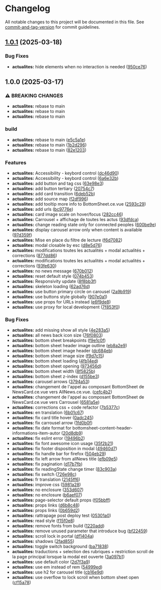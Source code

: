 # Changelog

All notable changes to this project will be documented in this file. See [commit-and-tag-version](https://github.com/absolute-version/commit-and-tag-version) for commit guidelines.

## [1.0.1](https://github.com/GIP-RECIA/recia-webcomponents/compare/actualites/v1.0.0...actualites/v1.0.1) (2025-03-18)


### Bug Fixes

* **actualites:** hide elements when no interaction is needed ([950ce76](https://github.com/GIP-RECIA/recia-webcomponents/commit/950ce76f55140081f507e4e18c5eb0aebff383d1))

## 1.0.0 (2025-03-17)


### ⚠ BREAKING CHANGES

* **actualites:** rebase to main
* **actualites:** rebase to main
* **actualites:** rebase to main

### build

* **actualites:** rebase to main ([e5c5a1e](https://github.com/GIP-RECIA/recia-webcomponents/commit/e5c5a1eba92410f89e8e656a8787e865427e6669))
* **actualites:** rebase to main ([1b2d296](https://github.com/GIP-RECIA/recia-webcomponents/commit/1b2d2962a19f02d134d00c5e9db4bb1a040d1e5a))
* **actualites:** rebase to main ([82e1203](https://github.com/GIP-RECIA/recia-webcomponents/commit/82e1203a4bf0fec549c53124ba66946712bb2feb))


### Features

* **actualites:** Accessibility - keybord control ([dc46d90](https://github.com/GIP-RECIA/recia-webcomponents/commit/dc46d9011725154f8cb7584653f647aa7bdde29e))
* **actualites:** Accessibility - keybord control ([6a6e32b](https://github.com/GIP-RECIA/recia-webcomponents/commit/6a6e32b94db4fc814a1d957197866107153845e1))
* **actualites:** add button and tag css ([63e98e3](https://github.com/GIP-RECIA/recia-webcomponents/commit/63e98e35596a056857217db5d5644b776037272f))
* **actualites:** add button tertiary ([20754c7](https://github.com/GIP-RECIA/recia-webcomponents/commit/20754c73b77d6dfab1045dc2f7d078c9989aa439))
* **actualites:** add card transition ([6deb52b](https://github.com/GIP-RECIA/recia-webcomponents/commit/6deb52b190947570113df78fcbb4e7e6f0cce90c))
* **actualites:** add source map ([f2df996](https://github.com/GIP-RECIA/recia-webcomponents/commit/f2df996c438e5aff28901369641bdaa5131a10d5))
* **actualites:** add tooltip more info to BottomSheet.ce.vue ([2593c29](https://github.com/GIP-RECIA/recia-webcomponents/commit/2593c296eb1aa8d1f3636c66461c9baa2f257e36))
* **actualites:** add urls ([bc9776e](https://github.com/GIP-RECIA/recia-webcomponents/commit/bc9776eb8773c7baba3aa4b784e1de2bf6693d5b))
* **actualites:** card image scale on hover/focus ([282cc46](https://github.com/GIP-RECIA/recia-webcomponents/commit/282cc46d0a2365fd15d931deb8ea4b990309a89b))
* **actualites:** Carrousel + affichage de toutes les actus ([93dfdca](https://github.com/GIP-RECIA/recia-webcomponents/commit/93dfdcaecdd2e54b84c06dee21e4c63220e4594a))
* **actualites:** change reading state only for connected peoples ([600be9e](https://github.com/GIP-RECIA/recia-webcomponents/commit/600be9e6ba5786b33aa89a0d66234d0364ea77f5))
* **actualites:** display carousel arrow only when content is available ([97d359f](https://github.com/GIP-RECIA/recia-webcomponents/commit/97d359fc8998555c15a458243edd6f89c63b175a))
* **actualites:** Mise en place du filtre de lecture ([f6d7082](https://github.com/GIP-RECIA/recia-webcomponents/commit/f6d7082a2f65d686e2561686f547520010707942))
* **actualites:** modal closable by esc ([d8e5d76](https://github.com/GIP-RECIA/recia-webcomponents/commit/d8e5d76eb40595b338ec5d49dfbd8d11e6e128c9))
* **actualites:** modifications toutes les actualités + modal actualités + corrections ([877dd86](https://github.com/GIP-RECIA/recia-webcomponents/commit/877dd862b381aca09c9e60cbf6b41f8e1e1a62dd))
* **actualites:** modifications toutes les actualités + modal actualités + corrections ([93fe630](https://github.com/GIP-RECIA/recia-webcomponents/commit/93fe630396eee526cd874867b30574d75126c3a5))
* **actualites:** no news message ([670b012](https://github.com/GIP-RECIA/recia-webcomponents/commit/670b0124d52ec4a2d6bd8c65bdca3774c5de6fd0))
* **actualites:** reset default style ([074b453](https://github.com/GIP-RECIA/recia-webcomponents/commit/074b45385b70930be3b445a990533709c8d52b0e))
* **actualites:** Responsivity update ([8f8bb3f](https://github.com/GIP-RECIA/recia-webcomponents/commit/8f8bb3f727dd0f161fbb8b76598af3edcad5a1ab))
* **actualites:** skeleton loading ([62ad76d](https://github.com/GIP-RECIA/recia-webcomponents/commit/62ad76d94873b3a2519a9b9e012eb3c7e1e39b59))
* **actualites:** use button primary circle on carousel ([2a9b919](https://github.com/GIP-RECIA/recia-webcomponents/commit/2a9b919f17491b9f48093ddc21f210cd4bf63348))
* **actualites:** use buttons style globally ([907e0a1](https://github.com/GIP-RECIA/recia-webcomponents/commit/907e0a1ec18d36b9f8f691620f1e13c89b5997a5))
* **actualites:** use props for URLs instead ([e6f9de8](https://github.com/GIP-RECIA/recia-webcomponents/commit/e6f9de8188524370156392d3f443b3bd75b12010))
* **actualites:** use proxy for local development ([7f853f0](https://github.com/GIP-RECIA/recia-webcomponents/commit/7f853f015a9e4421d1d862d8820000787dacd6b1))


### Bug Fixes

* **actualites:** add missing show all style ([4e283a5](https://github.com/GIP-RECIA/recia-webcomponents/commit/4e283a5744c2951d3df010df9786092d91c18512))
* **actualites:** all news back icon size ([76f0803](https://github.com/GIP-RECIA/recia-webcomponents/commit/76f080321c6cbccdbe6eb6ee744b0d1ef6845190))
* **actualites:** bottom sheet breakpoints ([f9e1c0f](https://github.com/GIP-RECIA/recia-webcomponents/commit/f9e1c0f3410c85e12363786d8182ead6deb2aad8))
* **actualites:** bottom sheet header image outline ([eb8a2e9](https://github.com/GIP-RECIA/recia-webcomponents/commit/eb8a2e9403e6eb8ed78a675e93bbae3203019dce))
* **actualites:** bottom sheet image header ([dc684eb](https://github.com/GIP-RECIA/recia-webcomponents/commit/dc684ebc1cb414327738ec39160c628aa4c06947))
* **actualites:** bottom sheet image size ([f9d7c15](https://github.com/GIP-RECIA/recia-webcomponents/commit/f9d7c15a24ff66660ba5c7c0a9c22b0892c2e5d6))
* **actualites:** bottom sheet loading ([4fb14ed](https://github.com/GIP-RECIA/recia-webcomponents/commit/4fb14ed211121a23b0e123190eef36b7c2feb711))
* **actualites:** bottom sheet opening ([973456d](https://github.com/GIP-RECIA/recia-webcomponents/commit/973456dd688d5966af1ea0aa192c3c0bd238af35))
* **actualites:** bottom sheet width ([8f5825b](https://github.com/GIP-RECIA/recia-webcomponents/commit/8f5825b7c006b230ee634ce64f01ca687a5f9da4))
* **actualites:** bottom sheet z-index ([d155be3](https://github.com/GIP-RECIA/recia-webcomponents/commit/d155be31711bc7a943946ddee53b2aa6b125821a))
* **actualites:** carousel arrows ([3794a53](https://github.com/GIP-RECIA/recia-webcomponents/commit/3794a53edaf2527450c7cb1a72208537b054eafe))
* **actualites:** changement de l'appel au composant BottomSheet de NewsCard.ce.vue vers AllNews.ce.vue. ([cefc4b2](https://github.com/GIP-RECIA/recia-webcomponents/commit/cefc4b28e6f800acbd4ac0062cb77c589f73b510))
* **actualites:** changement de l'appel au composant BottomSheet de NewsCard.ce.vue vers Carrousel ([6581a5e](https://github.com/GIP-RECIA/recia-webcomponents/commit/6581a5e1e999ac2490d2af1b0e3259e5912fe60b))
* **actualites:** corrections css + code refactor ([7b5377c](https://github.com/GIP-RECIA/recia-webcomponents/commit/7b5377cbf18a48b9783d5f61c491aa5fbec1ce61))
* **actualites:** en translation ([6b01c67](https://github.com/GIP-RECIA/recia-webcomponents/commit/6b01c67e44da3fc7f71a38f731e41defefe62fe7))
* **actualites:** fix card title hover ([0adc245](https://github.com/GIP-RECIA/recia-webcomponents/commit/0adc24555d87407370cd5aa32c3671a1d7f8ea6f))
* **actualites:** fix carrousel arrow ([1fd0b0f](https://github.com/GIP-RECIA/recia-webcomponents/commit/1fd0b0fb8386b2cd842b39375ee0123e5e0fd7d8))
* **actualites:** fix date format for bottomsheet-content-header-informations-item-autor ([20d8db9](https://github.com/GIP-RECIA/recia-webcomponents/commit/20d8db9ff9ae3ea08e02f8c3c26bf2662fd075e9))
* **actualites:** fix eslint error ([19496b2](https://github.com/GIP-RECIA/recia-webcomponents/commit/19496b2fee6965629e5f8a98e4d29ba5cedcc9de))
* **actualites:** fix font awesome icon usage ([35f2b21](https://github.com/GIP-RECIA/recia-webcomponents/commit/35f2b21ac5ac5e6759a480d410d88f39490c450c))
* **actualites:** fix footer disposition in modal ([49460d7](https://github.com/GIP-RECIA/recia-webcomponents/commit/49460d7e90e29bfcc4bf4925f7731b4772ea27e5))
* **actualites:** fix handle bar for firefox ([504eb29](https://github.com/GIP-RECIA/recia-webcomponents/commit/504eb291e4cb43eec795fc96d132119c78ffda71))
* **actualites:** fix left arrow from allNews title ([efb09e5](https://github.com/GIP-RECIA/recia-webcomponents/commit/efb09e58e2db494d32eb23c05bc4c83828d06de1))
* **actualites:** fix pagination ([d17b7fb](https://github.com/GIP-RECIA/recia-webcomponents/commit/d17b7fbb9e235dcc37dc07f4849c7d068a5a7a57))
* **actualites:** fix readingState change timer ([83c903a](https://github.com/GIP-RECIA/recia-webcomponents/commit/83c903a73e75d8d7066e2ca46a43e4fa56a73bb8))
* **actualites:** fix switch ([726e98c](https://github.com/GIP-RECIA/recia-webcomponents/commit/726e98ced1e9d30e92a6944c4256508f153bf029))
* **actualites:** fr translation ([2145ff6](https://github.com/GIP-RECIA/recia-webcomponents/commit/2145ff6400150198c1a94d6170d668f52f814501))
* **actualites:** improve css ([5981a28](https://github.com/GIP-RECIA/recia-webcomponents/commit/5981a288b65162fb4df7a2f4b12f005d4df6f917))
* **actualites:** no enclosure ([353d607](https://github.com/GIP-RECIA/recia-webcomponents/commit/353d60766957cb3c53073ec6d103dd3946adb20f))
* **actualites:** no enclosure ([b6aef07](https://github.com/GIP-RECIA/recia-webcomponents/commit/b6aef07893401c2bafc6b51c9f5527d31c5da827))
* **actualites:** page-selector default props ([f05bbff](https://github.com/GIP-RECIA/recia-webcomponents/commit/f05bbffaf0a5c623ff888b10439ff213265ef5dc))
* **actualites:** props links ([d6b8c48](https://github.com/GIP-RECIA/recia-webcomponents/commit/d6b8c48eccf38fe4d4a08ff0f55b287b9f91e574))
* **actualites:** props links ([0b659d2](https://github.com/GIP-RECIA/recia-webcomponents/commit/0b659d2aa06546ae713632e04b6dfb0706f3c4a1))
* **actualites:** rattrapage post deploy test ([05301a0](https://github.com/GIP-RECIA/recia-webcomponents/commit/05301a05f1214c79c140537f58b7a7788efeaae2))
* **actualites:** read style ([f15f0e8](https://github.com/GIP-RECIA/recia-webcomponents/commit/f15f0e88541af3a00c243959e7d6aa0e61d6fd13))
* **actualites:** remove fonts from build ([1220add](https://github.com/GIP-RECIA/recia-webcomponents/commit/1220addb60f42a8a6fb60bf605eff9092da88ad2))
* **actualites:** remove unused parameter that introduce bug ([bf22459](https://github.com/GIP-RECIA/recia-webcomponents/commit/bf2245993fa06bcaa76668338cfc7b3bdf3abcf3))
* **actualites:** scroll lock in portal ([df1404a](https://github.com/GIP-RECIA/recia-webcomponents/commit/df1404a1d43fad8277ea2c92cd12895b968452b9))
* **actualites:** shadows ([2fad855](https://github.com/GIP-RECIA/recia-webcomponents/commit/2fad8555b7833fd5a74cf8389403ea4ddc000d0a))
* **actualites:** toggle switch background ([ba71838](https://github.com/GIP-RECIA/recia-webcomponents/commit/ba71838156753da486c06cdce432319c7987263b))
* **actualites:** traductions + selection des rubriques + restriction scroll de la page principal lorsque la modal est ouverte ([3a097b1](https://github.com/GIP-RECIA/recia-webcomponents/commit/3a097b11ddde67441288db2abf38eef635f09402))
* **actualites:** use default color ([2d7f3a9](https://github.com/GIP-RECIA/recia-webcomponents/commit/2d7f3a99ccc55a52a6dbf38725ba0efc9c10b244))
* **actualites:** use em instead of rem ([54999ed](https://github.com/GIP-RECIA/recia-webcomponents/commit/54999ed6811723324921e76b9a74e86dd0a4a3bd))
* **actualites:** use h2 for carousel title ([cb16e9d](https://github.com/GIP-RECIA/recia-webcomponents/commit/cb16e9d20c308eadee54bbeab7fafecdd00970c5))
* **actualites:** use overflow to lock scroll when bottom sheet open ([cf15a78](https://github.com/GIP-RECIA/recia-webcomponents/commit/cf15a783ff0930aebfc1c3b9e36ab9f5583051ae))
